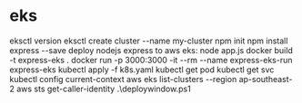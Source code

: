# eks
 eksctl version
eksctl create cluster --name my-cluster 
npm init
npm install express --save
deploy nodejs express to aws eks:
node app.js
docker build -t express-eks .
docker run -p 3000:3000 -it --rm --name express-eks-run express-eks
kubectl apply -f k8s.yaml
kubectl get pod
 kubectl get svc
kubectl config current-context
aws eks list-clusters --region ap-southeast-2
aws sts get-caller-identity
.\deploywindow.ps1
